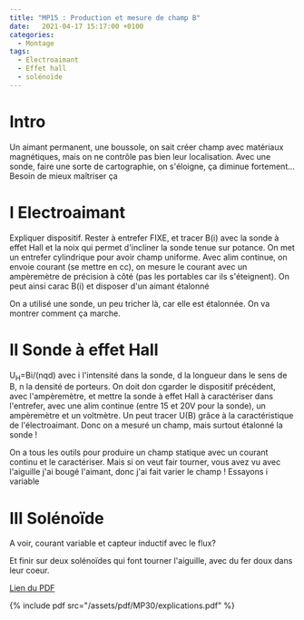 ```yaml
---
title: "MP15 : Production et mesure de champ B"
date:   2021-04-17 15:17:00 +0100
categories:
  - Montage
tags:
  - Electroaimant
  - Effet hall
  - solénoïde
---
```

# Intro
Un aimant permanent, une boussole, on sait créer champ avec matériaux magnétiques, mais on ne contrôle pas bien leur localisation. Avec une sonde, faire une sorte de cartographie, 
on s'éloigne, ça diminue fortement... Besoin de mieux maîtriser ça
# I Electroaimant
Expliquer dispositif. Rester à entrefer FIXE, et tracer B(i) avec la sonde à effet Hall et la noix qui permet d'incliner la sonde tenue sur potance. 
On met un entrefer cylindrique pour avoir champ uniforme.
Avec alim continue, on envoie courant (se mettre en cc), on mesure le courant avec un ampèremètre de précision à côté (pas les portables car ils s'éteignent). On peut ainsi 
carac B(i) et disposer d'un aimant étalonné

On a utilisé une sonde, un peu tricher là, car elle est étalonnée. On va montrer comment ça marche.

# II Sonde à effet Hall
U<sub>H</sub>=Bi/(nqd) avec i l'intensité dans la sonde, d la longueur dans le sens de B, n la densité de porteurs. On doit don cgarder le dispositif précédent, avec l'ampèremètre,
et mettre la sonde à effet Hall à caractériser dans l'entrefer, avec une alim continue (entre 15 et 20V pour la sonde), un ampèremètre et un voltmètre. Un peut tracer U(B) 
grâce à la caractéristique de l'électroaimant. Donc on a mesuré un champ, mais surtout étalonné la sonde ! 

On a tous les outils pour produire un champ statique avec un courant continu et le caractériser. Mais si on veut fair tourner, vous avez vu avec l'aiguille j'ai bougé l'aimant,
donc j'ai fait varier le champ ! Essayons i variable

# III Solénoïde

A voir, courant variable et capteur inductif avec le flux?

Et finir sur deux solénoïdes qui font tourner l'aiguille, avec du fer doux dans leur coeur.


[Lien du PDF](/assets/pdf/MP30/explications.pdf)

{% include pdf src="/assets/pdf/MP30/explications.pdf" %}
